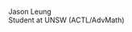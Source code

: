 Jason Leung \
Student at UNSW (ACTL/AdvMath)
<!---
havnis/havnis is a ✨ special ✨ repository because its `README.md` (this file) appears on your GitHub profile.
You can click the Preview link to take a look at your changes.
--->
